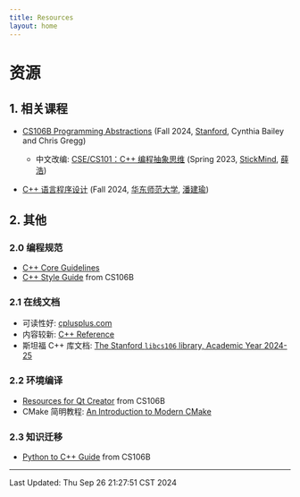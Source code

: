 ```yaml
---
title: Resources
layout: home
---
```


# 资源

## 1. 相关课程

-   [CS106B Programming Abstractions](https://web.stanford.edu/class/archive/cs/cs106b/cs106b.1252/) (Fall 2024, [Stanford](https://www.stanford.edu/), Cynthia Bailey and Chris Gregg)
    -   中文改编: [CSE/CS101：C++ 编程抽象思维](https://cs101.stickmind.com/) (Spring 2023, [StickMind](https://www.stickmind.com/), [薛浩](https://blog.stickmind.com/)) 

-   [C++ 语言程序设计](https://math.ecnu.edu.cn/~jypan/Teaching/Cpp/) (Fall 2024, [华东师范大学](https://ecnu.edu.cn/), [潘建瑜](https://math.ecnu.edu.cn/~jypan/))

## 2. 其他

### 2.0 编程规范

-   [C++ Core Guidelines](https://isocpp.github.io/CppCoreGuidelines/CppCoreGuidelines)
-   [C++ Style Guide](https://web.stanford.edu/class/archive/cs/cs106b/cs106b.1252/resources/style_guide.html) from CS106B

### 2.1 在线文档

-   可读性好: [cplusplus.com](https://cplusplus.com/reference/)
-   内容较新: [C++ Reference](https://en.cppreference.com/w/)
-   斯坦福 C++ 库文档: [The Stanford `libcs106` library, Academic Year 2024-25](https://web.stanford.edu/dept/cs_edu/resources/cslib_docs/)

### 2.2 环境编译

-   [Resources for Qt Creator](https://web.stanford.edu/dept/cs_edu/resources/qt/) from CS106B
-   CMake 简明教程: [An Introduction to Modern CMake](https://cliutils.gitlab.io/modern-cmake/)

### 2.3 知识迁移

-   [Python to C++ Guide](https://web.stanford.edu/class/archive/cs/cs106b/cs106b.1252/resources/python_to_cpp.html) from CS106B

---

Last Updated: Thu Sep 26 21:27:51 CST 2024